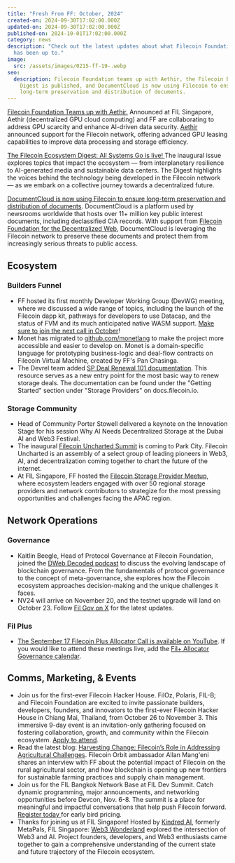 ```yaml
---
title: "Fresh From FF: October, 2024"
created-on: 2024-09-30T17:02:00.000Z
updated-on: 2024-09-30T17:02:00.000Z
published-on: 2024-10-01T17:02:00.000Z
category: news
description: "Check out the latest updates about what Filecoin Foundation
  has been up to."
image:
  src: /assets/images/0215-ff-19-.webp
seo:
  description: Filecoin Foundation teams up with Aethir, the Filecoin Ecosystem
    Digest is published, and DocumentCloud is now using Filecoin to ensure
    long-term preservation and distribution of documents.
---
```


[Filecoin Foundation Teams up with Aethir.](https://x.com/Filecoin/status/1837192527130059255) Announced at FIL Singapore, Aethir (decentralized GPU cloud computing) and FF are collaborating to address GPU scarcity and enhance AI-driven data security. [Aethir](https://www.aethir.com/) announced support for the Filecoin network, offering advanced GPU leasing capabilities to improve data processing and storage efficiency.

[The Filecoin Ecosystem Digest: All Systems Go is live! ](/digest) The inaugural issue explores topics that impact the ecosystem –– from interplanetary resilience to AI-generated media and sustainable data centers. The Digest highlights the voices behind the technology being developed in the Filecoin network –– as we embark on a collective journey towards a decentralized future.

[DocumentCloud is now using Filecoin to ensure long-term preservation and distribution of documents](https://www.muckrock.com/news/archives/2024/sep/11/featured-add-on-push-to-ipfs-filecoin/). DocumentCloud is a platform used by newsrooms worldwide that hosts over 11+ million key public interest documents, including declassified CIA records. With support from [Filecoin Foundation for the Decentralized Web](https://ffdweb.org/blog/ffdw-and-muckrock-collaborate-to-bring-flagship-web-resource-to-the-decentralized-web/), DocumentCloud is leveraging the Filecoin network to preserve these documents and protect them from increasingly serious threats to public access.

## Ecosystem

### Builders Funnel

- FF hosted its first monthly Developer Working Group (DevWG) meeting, where we discussed a wide range of topics, including the launch of the Filecoin dapp kit, pathways for developers to use Datacap, and the status of FVM and its much anticipated native WASM support. [Make sure to join the next call in October](https://lu.ma/n1qa6gj6)!
- Monet has migrated to [github.com/monetlang](https://github.com/monetlang/monet) to make the project more accessible and easier to develop on. Monet is a domain-specific language for prototyping business-logic and deal-flow contracts on Filecoin Virtual Machine, created by FF's Pan Chasinga.
- The Devrel team added [SP Deal Renewal 101 documentation](https://github.com/filecoin-project/filecoin-docs/pull/2304). This resource serves as a new entry point for the most basic way to renew storage deals. The documentation can be found under the "Getting Started" section under "Storage Providers" on docs.filecoin.io.

### Storage Community

- Head of Community Porter Stowell delivered a keynote on the Innovation Stage for his session Why AI Needs Decentralized Storage at the Dubai AI and Web3 Festival.
- The inaugural [Filecoin Uncharted Summit](https://lu.ma/lvq1s8wq) is coming to Park City. ​Filecoin Uncharted is an assembly of a select group of leading pioneers in Web3, AI, and decentralization coming together to chart the future of the internet.
- At FIL Singapore, FF hosted the [Filecoin Storage Provider Meetup](https://lu.ma/8worr05c), where ecosystem leaders engaged with over 50 regional storage providers and network contributors to strategize for the most pressing opportunities and challenges facing the APAC region.

## Network Operations

### Governance

- Kaitlin Beegle, Head of Protocol Governance at Filecoin Foundation, joined the [DWeb Decoded podcast](https://youtu.be/KiE7eSIUwMo?feature=shared) to discuss the evolving landscape of blockchain governance. From the fundamentals of protocol governance to the concept of meta-governance, she explores how the Filecoin ecosystem approaches decision-making and the unique challenges it faces.
- NV24 will arrive on November 20, and the testnet upgrade will land on October 23. Follow [Fil Gov on X](https://x.com/fil_gov) for the latest updates.

### Fil Plus

- [The September 17 Filecoin Plus Allocator Call is available on YouTube](https://youtu.be/kzjHlIiKFc4). If you would like to attend these meetings live, add the [Fil+ Allocator Governance calendar](https://calendar.google.com/calendar/embed?src=c_k1gkfoom17g0j8c6bam6uf43j0%40group.calendar.google.com&ctz=America%2FLos_Angeles).

## Comms, Marketing, & Events

- Join us for the first-ever Filecoin Hacker House. ​FilOz, Polaris, FIL-B; and Filecoin Foundation​ are excited to invite passionate builders, developers, founders, and innovators to the first-ever Filecoin Hacker House in Chiang Mai, Thailand, from October 26 to November 3. This immersive 9-day event is an invitation-only gathering focused on fostering collaboration, growth, and community within the Filecoin ecosystem. [Apply to attend](https://lu.ma/j49yitcw).
- Read the latest blog: [Harvesting Change: Filecoin’s Role in Addressing Agricultural Challenges](/blog/harvesting-change-filecoin-s-role-in-addressing-agricultural-challenges-in-africa). Filecoin Orbit ambassador Allan Mang'eni shares an interview with FF about the potential impact of Filecoin on the rural agricultural sector, and how blockchain is opening up new frontiers for sustainable farming practices and supply chain management.
- Join us for the FIL Bangkok Network Base at FIL Dev Summit. Catch dynamic programming, major announcements, and networking opportunities before Devcon, Nov. 6-8. The summit is a place for meaningful and impactful conversations that help push Filecoin forward. [Register today ](https://fildev.io/FDS-5)for early bird pricing.
- Thanks for joining us at FIL Singapore! Hosted by [Kindred AI](https://www.kindredlabs.ai), formerly MetaPals, FIL Singapore: [Web3 Wonderland](https://x.com/kindred_ai/status/1838431564285493268) explored the intersection of Web3 and AI. Project founders, developers, and Web3 enthusiasts came together to gain a comprehensive understanding of the current state and future trajectory of the Filecoin ecosystem.
